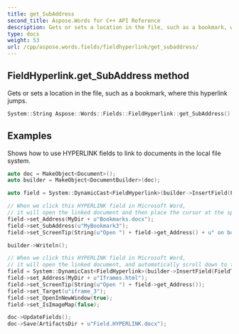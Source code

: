 ```yaml
---
title: get_SubAddress
second_title: Aspose.Words for C++ API Reference
description: Gets or sets a location in the file, such as a bookmark, where this hyperlink jumps. 
type: docs
weight: 53
url: /cpp/aspose.words.fields/fieldhyperlink/get_subaddress/
---
```

## FieldHyperlink.get_SubAddress method


Gets or sets a location in the file, such as a bookmark, where this hyperlink jumps.

```cpp
System::String Aspose::Words::Fields::FieldHyperlink::get_SubAddress()
```


## Examples




Shows how to use HYPERLINK fields to link to documents in the local file system. 
```cpp
auto doc = MakeObject<Document>();
auto builder = MakeObject<DocumentBuilder>(doc);

auto field = System::DynamicCast<FieldHyperlink>(builder->InsertField(FieldType::FieldHyperlink, true));

// When we click this HYPERLINK field in Microsoft Word,
// it will open the linked document and then place the cursor at the specified bookmark.
field->set_Address(MyDir + u"Bookmarks.docx");
field->set_SubAddress(u"MyBookmark3");
field->set_ScreenTip(String(u"Open ") + field->get_Address() + u" on bookmark " + field->get_SubAddress() + u" in a new window");

builder->Writeln();

// When we click this HYPERLINK field in Microsoft Word,
// it will open the linked document, and automatically scroll down to the specified iframe.
field = System::DynamicCast<FieldHyperlink>(builder->InsertField(FieldType::FieldHyperlink, true));
field->set_Address(MyDir + u"Iframes.html");
field->set_ScreenTip(String(u"Open ") + field->get_Address());
field->set_Target(u"iframe_3");
field->set_OpenInNewWindow(true);
field->set_IsImageMap(false);

doc->UpdateFields();
doc->Save(ArtifactsDir + u"Field.HYPERLINK.docx");
```

